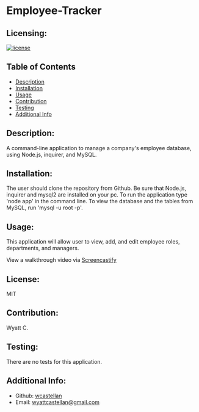 # Employee-Tracker

  ## Licensing:
  [![license](https://img.shields.io/badge/license-MIT-green)](https://shields.io)

  ## Table of Contents
  - [Description](#description)
  - [Installation](#installation)
  - [Usage](#usage)
  - [Contribution](#contribution)
  - [Testing](#testing)
  - [Additional Info](#additional-info)

  ## Description:
  A command-line application to manage a company's employee database, using Node.js, inquirer, and MySQL.

  ## Installation:
  The user should clone the repository from Github. Be sure that Node.js, inquirer and mysql2 are installed on your pc. To run the application type 'node app' in the command line.  To view the database and the tables from MySQL, run 'mysql -u root -p'.

  ## Usage:
  This application will allow user to view, add, and edit employee roles, departments, and managers.

  View a walkthrough video via [Screencastify](https://drive.google.com/file/d/1dXhbvr_Hq2hf-VY_JqvIzQe0c2u68uRB/view?usp=sharing)

  ## License:
  MIT

  ## Contribution:
  Wyatt C.

  ## Testing:
  There are no tests for this application.

  ## Additional Info:
  - Github: [wcastellan](https://github.com/wcastellan)
  - Email: wyattcastellan@gmail.com 